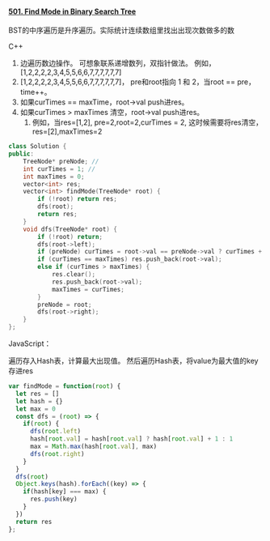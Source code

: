 #### [501. Find Mode in Binary Search Tree](https://leetcode-cn.com/problems/find-mode-in-binary-search-tree/)

BST的中序遍历是升序遍历。实际统计连续数组里找出出现次数做多的数

C++

1. 边遍历数边操作。 可想象联系递增数列，双指针做法。 例如， [1,2,2,2,2,3,4,5,5,6,6,7,7,7,7,7,7]
2.  [1,2,2,2,2,3,4,5,5,6,6,7,7,7,7,7,7]， pre和root指向 1 和 2，当root == pre， time++。
3. 如果curTimes == maxTime，root->val push进res。
4. 如果curTimes > maxTimes 清空，root->val push进res。
   1. 例如，当res=[1,2], pre=2,root=2,curTimes = 2, 这时候需要将res清空，res=[2],maxTimes=2

```C++
class Solution {
public:
    TreeNode* preNode; // 
    int curTimes = 1; //
    int maxTimes = 0;
    vector<int> res;
    vector<int> findMode(TreeNode* root) {
        if (!root) return res;
        dfs(root);
        return res;
    }
    void dfs(TreeNode* root) {
        if (!root) return;
        dfs(root->left);
        if (preNode) curTimes = root->val == preNode->val ? curTimes + 1 : 1;
        if (curTimes == maxTimes) res.push_back(root->val);
        else if (curTimes > maxTimes) {
            res.clear();
            res.push_back(root->val);
            maxTimes = curTimes;
        }
        preNode = root;
        dfs(root->right);
    }
};
```

JavaScript：

遍历存入Hash表，计算最大出现值。 然后遍历Hash表，将value为最大值的key存进res

```javascript
var findMode = function(root) {
  let res = []
  let hash = {}
  let max = 0
  const dfs = (root) => {
    if(root) {
      dfs(root.left)
      hash[root.val] = hash[root.val] ? hash[root.val] + 1 : 1
      max = Math.max(hash[root.val], max)
      dfs(root.right)
    }
  }
  dfs(root)
  Object.keys(hash).forEach((key) => {
    if(hash[key] === max) {
      res.push(key)
    } 
  })
  return res
};
```

